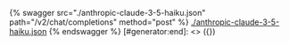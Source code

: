 [#generator:start]: <> ({ "template": "openapi" })
{% swagger src="./anthropic-claude-3-5-haiku.json" path="/v2/chat/completions" method="post" %}
[./anthropic-claude-3-5-haiku.json](./anthropic-claude-3-5-haiku.json)
{% endswagger %}
[#generator:end]: <> ({})